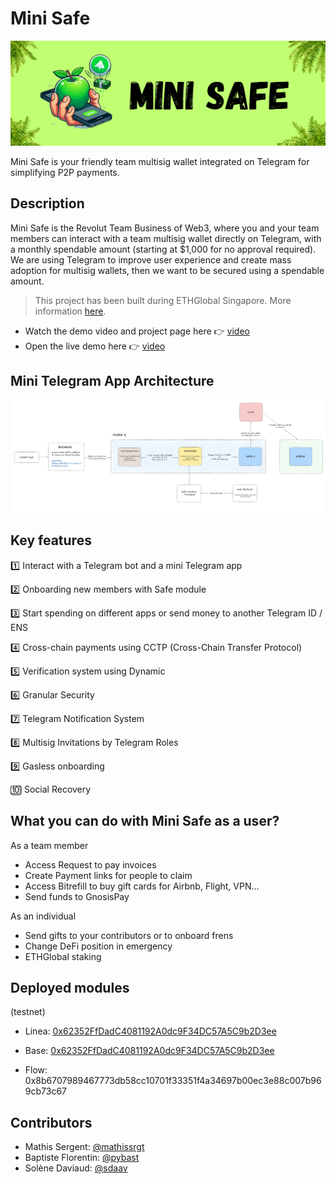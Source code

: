 # Mini Safe

![Banner](assets/banner-mini-safe.png)

Mini Safe is your friendly team multisig wallet integrated on Telegram for simplifying P2P payments.

## Description

Mini Safe is the Revolut Team Business of Web3, where you and your team members can interact with a team multisig wallet directly on Telegram, with a monthly spendable amount (starting at $1,000 for no approval required). We are using Telegram to improve user experience and create mass adoption for multisig wallets, then we want to be secured using a spendable amount.

> This project has been built during ETHGlobal Singapore. More information [here](https://ethglobal.com/events/singapore2024).

- Watch the demo video and project page here 👉 [video](LINK)
- Open the live demo here 👉 [video](https://t.me/MiniSafeBot)

## Mini Telegram App Architecture

![Banner](assets/Workflow.png)

## Key features

1️⃣ Interact with a Telegram bot and a mini Telegram app

2️⃣ Onboarding new members with Safe module

3️⃣ Start spending on different apps or send money to another Telegram ID / ENS

4️⃣ Cross-chain payments using CCTP (Cross-Chain Transfer Protocol)

5️⃣ Verification system using Dynamic

6️⃣ Granular Security

7️⃣ Telegram Notification System

8️⃣ Multisig Invitations by Telegram Roles

9️⃣ Gasless onboarding

🔟 Social Recovery

## What you can do with Mini Safe as a user?

As a team member

- Access Request to pay invoices
- Create Payment links for people to claim
- Access Bitrefill to buy gift cards for Airbnb, Flight, VPN…
- Send funds to GnosisPay

As an individual

- Send gifts to your contributors or to onboard frens
- Change DeFi position in emergency
- ETHGlobal staking

## Deployed modules

(testnet)

- Linea: [0x62352FfDadC4081192A0dc9F34DC57A5C9b2D3ee](https://sepolia.lineascan.build/address/0x62352FfDadC4081192A0dc9F34DC57A5C9b2D3ee)
- Base: [0x62352FfDadC4081192A0dc9F34DC57A5C9b2D3ee](https://sepolia.basescan.org/address/0x62352ffdadc4081192a0dc9f34dc57a5c9b2d3ee)

- Flow: 0x8b6707989467773db58cc10701f33351f4a34697b00ec3e88c007b969cb73c67

## Contributors

- Mathis Sergent: [@mathissrgt](https://github.com/mathisrgt)
- Baptiste Florentin: [@pybast](https://github.com/Pybast)
- Solène Daviaud: [@sdaav](https://github.com/sdaav)
